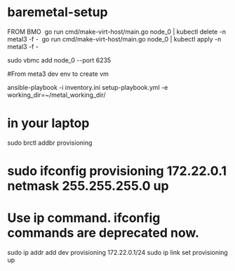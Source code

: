 # baremetal-setup
FROM BMO
 go run cmd/make-virt-host/main.go node_0 | kubectl delete  -n metal3  -f -
  go run cmd/make-virt-host/main.go node_0 | kubectl apply   -n metal3  -f -
  
  
  sudo vbmc add node_0 --port 6235 


#From meta3 dev env to create vm

ansible-playbook -i inventory.ini setup-playbook.yml -e working_dir=~/metal_working_dir/


# in your laptop 
sudo brctl addbr provisioning
# sudo ifconfig provisioning 172.22.0.1 netmask 255.255.255.0 up
# Use ip command. ifconfig commands are deprecated now.
sudo ip addr add dev provisioning 172.22.0.1/24
sudo ip link set provisioning up
